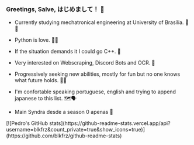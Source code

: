 ### Greetings, Salve, はじめまして！ 👋

- Currently studying mechatronical engineering at University of Brasília. 🏫🤖
- Python is love. 🐍🖤
- If the situation demands it I could go C++. 🤔
- Very interested on Webscraping, Discord Bots and OCR. 💭
- Progressively seeking new abilities, mostly for fun but no one knows what future holds. 📖🌝
- I'm confortable speaking portuguese, english and trying to append japanese to this list. 🗺️🗣️

- Main Syndra desde a season 0 apenas 💯

<div>
[![Pedro's GitHub stats](https://github-readme-stats.vercel.app/api?username=blkfrz&count_private=true&show_icons=true)](https://github.com/blkfrz/github-readme-stats)
</div>

